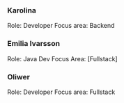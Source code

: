 
### Karolina
Role: Developer
Focus area: Backend


### Emilia Ivarsson
Role: Java Dev
Focus Area: [Fullstack]

### Oliwer
Role: Developer
Focus area: Fullstack


